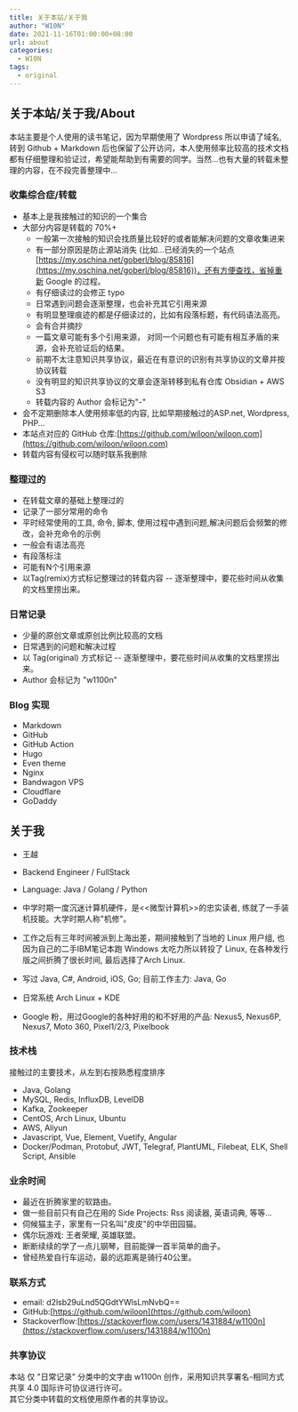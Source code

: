 ```yaml
---
title: 关于本站/关于我
author: "W10N"
date: 2021-11-16T01:00:00+08:00
url: about
categories:
  - W10N
tags:
  - original
---
```

## 关于本站/关于我/About

本站主要是个人使用的读书笔记，因为早期使用了 Wordpress 所以申请了域名, 转到 Github + Markdown 后也保留了公开访问，本人使用频率比较高的技术文档都有仔细整理和验证过，希望能帮助到有需要的同学。当然...也有大量的转载未整理的内容，在不段完善整理中...

### 收集综合症/转载

- 基本上是我接触过的知识的一个集合
- 大部分内容是转载的 70%+
  - 一般第一次接触的知识会找质量比较好的或者能解决问题的文章收集进来
  - 有一部分原因是防止源站消失 (比如...已经消失的一个站点[https://my.oschina.net/goberl/blog/85816](https://my.oschina.net/goberl/blog/85816))，还有方便查找，省掉重新 Google 的过程。
  - 有仔细读过的会修正 typo
  - 日常遇到问题会逐渐整理，也会补充其它引用来源
  - 有明显整理痕迹的都是仔细读过的，比如有段落标题，有代码语法高亮。
  - 会有合并摘抄
  - 一篇文章可能有多个引用来源， 对同一个问题也有可能有相互矛盾的来源，会补充验证后的结果。
  - 前期不太注意知识共享协议，最近在有意识的识别有共享协议的文章并按协议转载
  - 没有明显的知识共享协议的文章会逐渐转移到私有仓库 Obsidian + AWS S3
  - 转载内容的 Author 会标记为"-"
- 会不定期删除本人使用频率低的内容, 比如早期接触过的ASP.net, Wordpress, PHP...
- 本站点对应的 GitHub 仓库:[https://github.com/wiloon/wiloon.com](https://github.com/wiloon/wiloon.com)
- 转载内容有侵权可以随时联系我删除

### 整理过的

- 在转载文章的基础上整理过的
- 记录了一部分常用的命令
- 平时经常使用的工具, 命令, 脚本, 使用过程中遇到问题,解决问题后会频繁的修改，会补充命令的示例
- 一般会有语法高亮
- 有段落标注
- 可能有N个引用来源
- 以Tag(remix)方式标记整理过的转载内容 -- 逐渐整理中，要花些时间从收集的文档里捞出来。

### 日常记录

- 少量的原创文章或原创比例比较高的文档
- 日常遇到的问题和解决过程
- 以 Tag(original) 方式标记 -- 逐渐整理中，要花些时间从收集的文档里捞出来。
- Author 会标记为 "w1100n"

### Blog 实现

- Markdown
- GitHub
- GitHub Action
- Hugo
- Even theme
- Nginx
- Bandwagon VPS
- Cloudflare
- GoDaddy

## 关于我

- 王越
- Backend Engineer / FullStack
- Language: Java / Golang / Python

- 中学时期一度沉迷计算机硬件，是<<微型计算机>>的忠实读者, 练就了一手装机技能。大学时期人称"机修"。
- 工作之后有三年时间被派到上海出差，期间接触到了当地的 Linux 用户组, 也因为自己的二手IBM笔记本跑 Windows 太吃力所以转投了 Linux, 在各种发行版之间折腾了很长时间, 最后选择了Arch Linux.
- 写过 Java, C#, Android, iOS, Go; 目前工作主力: Java, Go
- 日常系统 Arch Linux + KDE
- Google 粉，用过Google的各种好用的和不好用的产品: Nexus5, Nexus6P, Nexus7, Moto 360, Pixel1/2/3, Pixelbook

### 技术栈

接触过的主要技术，从左到右按熟悉程度排序

- Java, Golang
- MySQL, Redis, InfluxDB, LevelDB
- Kafka, Zookeeper
- CentOS, Arch Linux, Ubuntu
- AWS, Aliyun
- Javascript, Vue, Element, Vuetify, Angular
- Docker/Podman, Protobuf, JWT, Telegraf, PlantUML, Filebeat, ELK, Shell Script, Ansible

### 业余时间

- 最近在折腾家里的软路由。
- 做一些目前只有自己在用的 Side Projects: Rss 阅读器, 英语词典, 等等...
- 伺候猫主子，家里有一只名叫"皮皮"的中华田园猫。
- 偶尔玩游戏: 王者荣耀, 英雄联盟。
- 断断续续的学了一点儿钢琴，目前能弹一首半简单的曲子。
- 曾经热爱自行车运动，最的远距离是骑行40公里。

### 联系方式

- email: d2lsb29uLnd5QGdtYWlsLmNvbQ==
- GitHub:[https://github.com/wiloon](https://github.com/wiloon)
- Stackoverflow:[https://stackoverflow.com/users/1431884/w1100n](https://stackoverflow.com/users/1431884/w1100n)

### 共享协议

本站 仅 "日常记录" 分类中的文字由 w1100n 创作，采用知识共享署名-相同方式共享 4.0 国际许可协议进行许可。  
其它分类中转载的文档使用原作者的共享协议。
